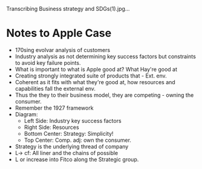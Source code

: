 Transcribing Business strategy and SDGs(1).jpg...
# Notes to Apple Case

- 170sing evolvar analysis of customers
- Industry analysis as not determining key success factors but constraints to avoid key failure points.
- What is important to what is Apple good at? 
What Hay're good at
- Creating strongly integrated suite of products that - Ext. env.
- Coherent as it fits with what they're good at, how resources and capabilities fall the external env. 
- Thus the they to their business model, they are competing - owning the consumer.
- Remember the 1927 framework 
- Diagram: 
  - Left Side: Industry key success factors
  - Right Side: Resources 
  - Bottom Center: Strategy: Simplicity!
  - Top Center: Comp. adj: own the consumer.
- Strategy is the underlying thread of company
- L-> cf:  All liner and the chains of possible
- L or increase into Fitco along the Strategic group.